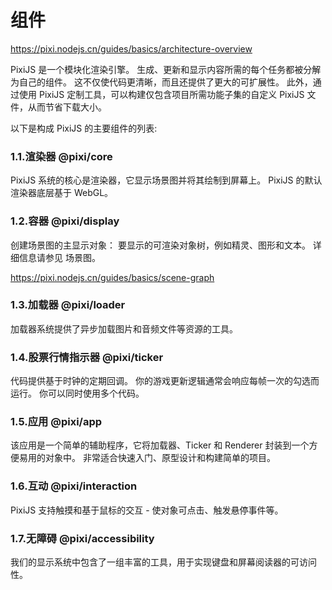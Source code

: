 
# 组件
https://pixi.nodejs.cn/guides/basics/architecture-overview

PixiJS 是一个模块化渲染引擎。 生成、更新和显示内容所需的每个任务都被分解为自己的组件。 这不仅使代码更清晰，而且还提供了更大的可扩展性。 此外，通过使用 PixiJS 定制工具，可以构建仅包含项目所需功能子集的自定义 PixiJS 文件，从而节省下载大小。

以下是构成 PixiJS 的主要组件的列表:

### 1.1.渲染器 @pixi/core	
PixiJS 系统的核心是渲染器，它显示场景图并将其绘制到屏幕上。 PixiJS 的默认渲染器底层基于 WebGL。

### 1.2.容器 @pixi/display
创建场景图的主显示对象： 要显示的可渲染对象树，例如精灵、图形和文本。 详细信息请参见 场景图。

https://pixi.nodejs.cn/guides/basics/scene-graph


### 1.3.加载器 @pixi/loader	
加载器系统提供了异步加载图片和音频文件等资源的工具。

### 1.4.股票行情指示器 @pixi/ticker	
代码提供基于时钟的定期回调。 你的游戏更新逻辑通常会响应每帧一次的勾选而运行。 你可以同时使用多个代码。

### 1.5.应用 @pixi/app	
该应用是一个简单的辅助程序，它将加载器、Ticker 和 Renderer 封装到一个方便易用的对象中。 非常适合快速入门、原型设计和构建简单的项目。

### 1.6.互动 @pixi/interaction
PixiJS 支持触摸和基于鼠标的交互 - 使对象可点击、触发悬停事件等。

### 1.7.无障碍 @pixi/accessibility	
我们的显示系统中包含了一组丰富的工具，用于实现键盘和屏幕阅读器的可访问性。


